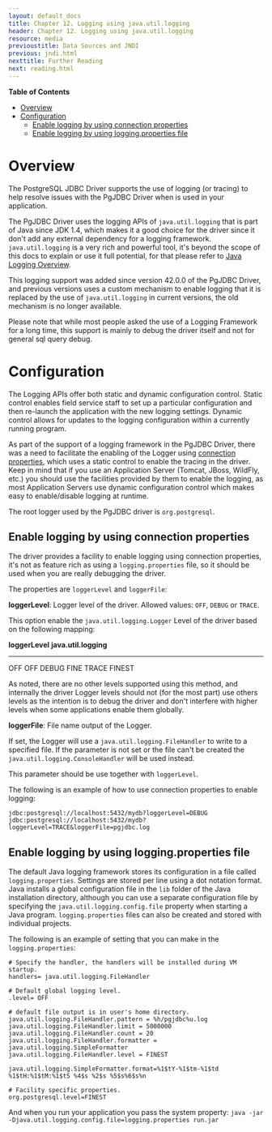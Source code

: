 ```yaml
---
layout: default_docs
title: Chapter 12. Logging using java.util.logging
header: Chapter 12. Logging using java.util.logging
resource: media
previoustitle: Data Sources and JNDI
previous: jndi.html
nexttitle: Further Reading
next: reading.html
---
```


**Table of Contents**

* [Overview](logging.html#overview)
* [Configuration](logging.html#configuration)
  * [Enable logging by using connection properties](logging.html#conprop)
  * [Enable logging by using logging.properties file](logging.html#fileprop)

<a name="overview"></a>
# Overview

The PostgreSQL JDBC Driver supports the use of logging (or tracing) to help resolve issues with the
PgJDBC Driver when is used in your application.

The PgJDBC Driver uses the logging APIs of `java.util.logging` that is part of Java since JDK 1.4,
which makes it a good choice for the driver since it don't add any external dependency for a logging
framework. `java.util.logging` is a very rich and powerful tool, it's beyond the scope of this docs
to explain or use it full potential, for that please refer to
[Java Logging Overview](https://docs.oracle.com/javase/8/docs/technotes/guides/logging/overview.html).

This logging support was added since version 42.0.0 of the PgJDBC Driver, and previous
versions uses a custom mechanism to enable logging that it is replaced by the use of
`java.util.logging` in current versions, the old mechanism is no longer available.

Please note that while most people asked the use of a Logging Framework for a long time, this
support is mainly to debug the driver itself and not for general sql query debug.

<a name="configuration"></a>
# Configuration

The Logging APIs offer both static and dynamic configuration control. Static control enables field
service staff to set up a particular configuration and then re-launch the application with the new
logging settings. Dynamic control allows for updates to the logging configuration within a currently
running program.

As part of the support of a logging framework in the PgJDBC Driver, there was a need to facilitate
the enabling of the Logger using [connection properties](logging.html#conprop), which uses a static
control to enable the tracing in the driver. Keep in mind that if you use an Application Server
(Tomcat, JBoss, WildFly, etc.) you should use the facilities provided by them to enable the logging,
as most Application Servers use dynamic configuration control which makes easy to enable/disable
logging at runtime.

The root logger used by the PgJDBC driver is `org.postgresql`.

<a name="conprop"></a>
## Enable logging by using connection properties

The driver provides a facility to enable logging using connection properties, it's not as feature rich
as using a `logging.properties` file, so it should be used when you are really debugging the driver.

The properties are `loggerLevel` and `loggerFile`:

**loggerLevel**: Logger level of the driver. Allowed values: `OFF`, `DEBUG` or `TRACE`.

This option enable the `java.util.logging.Logger` Level of the driver based on the following mapping:

  **loggerLevel**  **java.util.logging**
  ---------------- -------------------
  OFF              OFF
  DEBUG            FINE
  TRACE            FINEST



As noted, there are no other levels supported using this method, and internally the driver Logger levels
should not (for the most part) use others levels as the intention is to debug the driver and don't
interfere with higher levels when some applications enable them globally.

**loggerFile**: File name output of the Logger.

If set, the Logger will use a `java.util.logging.FileHandler` to write to a specified file.
If the parameter is not set or the file can't be created the `java.util.logging.ConsoleHandler`
will be used instead.

This parameter should be use together with `loggerLevel`.

The following is an example of how to use connection properties to enable logging:

```
jdbc:postgresql://localhost:5432/mydb?loggerLevel=DEBUG
jdbc:postgresql://localhost:5432/mydb?loggerLevel=TRACE&loggerFile=pgjdbc.log
```

<a name="fileprop"></a>
## Enable logging by using logging.properties file

The default Java logging framework stores its configuration in a file called `logging.properties`.
Settings are stored per line using a dot notation format. Java installs a global configuration file
in the `lib` folder of the Java installation directory, although you can use a separate configuration
file by specifying the `java.util.logging.config.file` property when starting a Java program.
`logging.properties` files can also be created and stored with individual projects.

The following is an example of setting that you can make in the `logging.properties`:

```properties
# Specify the handler, the handlers will be installed during VM startup.
handlers= java.util.logging.FileHandler

# Default global logging level.
.level= OFF

# default file output is in user's home directory.
java.util.logging.FileHandler.pattern = %h/pgjdbc%u.log
java.util.logging.FileHandler.limit = 5000000
java.util.logging.FileHandler.count = 20
java.util.logging.FileHandler.formatter = java.util.logging.SimpleFormatter
java.util.logging.FileHandler.level = FINEST

java.util.logging.SimpleFormatter.format=%1$tY-%1$tm-%1$td %1$tH:%1$tM:%1$tS %4$s %2$s %5$s%6$s%n

# Facility specific properties.
org.postgresql.level=FINEST
```

And when you run your application you pass the system property:
`java -jar -Djava.util.logging.config.file=logging.properties run.jar`

